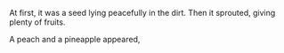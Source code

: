 At first, it was a seed
lying peacefully in the dirt.
Then it sprouted,
giving plenty of fruits.

A peach and a pineapple appeared,
